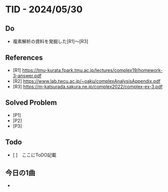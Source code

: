 # TID - 2024/05/30
<!--
## Learnings
- 
- 
-->


## Do
- 複素解析の資料を発掘した[R1]～[R3]


<!--
## Reflections & Insights
- 
- 
-->

<!--
## Plans for Tomorrow
- 
- 
-->

## References
- [R1] https://tmu-kurata.fpark.tmu.ac.jp/lectures/complex19/homework-3-answer.pdf
- [R2] https://www.lab.twcu.ac.jp/~oaku/complexAnalysisAppendix.pdf
- [R3] https://m-katsurada.sakura.ne.jp/complex2022/complex-ex-3.pdf

## Solved Problem
- [P1] 
- [P2] 
- [P3] 


## Todo
- [ ]　ここにToDO記載

## 今日の1曲
- 
